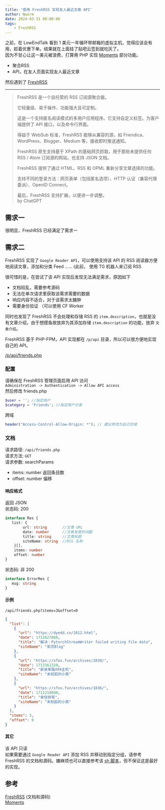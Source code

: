 ```yaml
---
title: '使用 FreshRSS 实现友人最近文章 API'
author: Nworm
date: 2024-03-31 00:00:00
tags: 
    - FreshRSS
---
```

之前，在 LowEndTalk 看到 1 美元一年循环带邮箱的虚拟主机，觉得应该会有用，趁着优惠下单。结果就在上面挂了贴吧云签到就吃灰了。  
因为不甘心让这一美元被浪费，打算用 PHP 实现 [Moments][Moments] 部分功能。

-  聚合RSS
-  API，在友人页面实现友人最近文章

然后遇到了 [FreshRSS][FreshRSS]
<!--more-->
--- 
>FreshRSS 是一个自托管的 RSS 订阅源聚合器。  
>
>它轻量级、易于操作、功能强大且可定制。
>
>这是一个支持匿名阅读模式的多用户应用程序。它支持自定义标签。为客户端提供了 API 接口，以及命令行界面。
>
>得益于 WebSub 标准，FreshRSS 能够从兼容的源，如 Friendica、WordPress、Blogger、Medium 等，接收即时推送通知。
>
>FreshRSS 原生支持基于 XPath 的基础网页抓取，用于那些未提供任何 RSS / Atom 订阅源的网站。也支持 JSON 文档。
>
>FreshRSS 提供了通过 HTML、RSS 和 OPML 重新分享文章选择的功能。
>
>支持不同的登录方法：网页表单（包括匿名选项）、HTTP 认证（兼容代理委派）、OpenID Connect。
>
>最后，FreshRSS 支持扩展，以便进一步调整。  
> by ChatGPT

## 需求一
很明显，FreshRSS 已经满足了需求一
## 需求二
FreshRSS 实现了 `Google Reader API`，可以使用支持该 API 的 RSS 阅读器方便地阅读文章，添加和分类 Feed ...... (此前， 使用 TG 机器人来订阅 RSS  

很可惜的是，在尝试了该 API 实现后发现无法满足需求，原因如下
- 文档较乱，需要参考源码
- 无法在单次请求里获取该需求需要的数据
- 响应内容不适合，对于该需求太臃肿
- 需要身份验证 （可以使用 CF Worker

同时也发现了 FreshRSS 不会处理和存储 RSS 的 `item.description`，也就是没有文章介绍，由于想摸鱼故放弃为其添加存储 `item.description` 的功能，放弃 `文章介绍`。  

FreshRSS 基于 PHP-FPM，API 实现都在 `/p/api` 目录，所以可以很方便地实现自己的 API。

[/p/api/friends.php][friends-api]

### 配置
请确保在 FreshRSS 管理页面启用 API 访问   
`Administration -> Authentication -> Allow API access`  
然后修改 friends.php
```php title='friends.php' showLineNumbers startLineNumber=22
$user = ''; //指定用户
$category = 'Friends'; //指定用户分类
```
跨域
```php title='friends.php' showLineNumbers startLineNumber=7
header("Access-Control-Allow-Origin: *"); // 建议修改为自己的域
```

### 文档
请求路径: `/api/friends.php`  
请求方法: `GET`  
请求参数: searchParams
- items: number 返回条目数
- offset: number 偏移

#### 响应格式
返回 JSON  
状态码: 200  
```ts
interface Res {
   list: {
        url: string       //文章 URL
        date: number      //文章发表时间戳
        title: string     //文章标题
        siteName: string  //RSS 名称
    }[],
    items: number
    offset: number
}
```

状态码: 非 200
```ts
interface ErrorRes {
   msg: string
}
```

#### 示例
`/api/friends.php?items=3&offset=0`
```json
{
  "list": [
    {
      "url": "https://dyedd.cn/1012.html",
      "date": 1711627860,
      "title": "解决：PytorchStreamWriter failed writing file data",
      "siteName": "染念Blog"
    },
    {
      "url": "https://xfox.fun/archives/1839/",
      "date": 1711561320,
      "title": "新装单路X99主机",
      "siteName": "未知狐的小窝"
    },
    {
      "url": "https://xfox.fun/archives/1836/",
      "date": 1711218600,
      "title": "脊柱侧弯",
      "siteName": "未知狐的小窝"
    }
  ],
  "items": 3,
  "offset": 0
}
```

#### 其它
该 API 只读  
如果需要通过 `Google Reader API` 添加 RSS 并移动到指定分组，请参考
FreshRSS 的文档和源码。嫌麻烦也可以直接参考该 [sh 脚本][sh-script]，但不保证这是最好的实现。
## 参考
[FreshRSS][FreshRSS] (文档和源码)  
[Moments][Moments]


[Moments]: https://github.com/Drizzle365/Moments
[FreshRSS]: https://github.com/FreshRSS/FreshRSS/
[friends-api]: https://github.com/1574242600/FreshRSS/blob/edge/p/api/friends.php
[sh-script]: https://github.com/1574242600/blog-data/blob/main/script/toFreshrss.sh